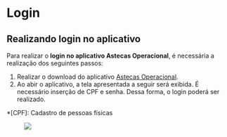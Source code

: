 # Login

## Realizando login no aplicativo

Para realizar o **login no aplicativo Astecas Operacional**, é necessária a realização dos seguintes passos:

1. Realizar o download do aplicativo [Astecas Operacional](#). <!--Inserir link posteriormente-->
2. Ao abir o aplicativo, a tela apresentada a seguir será exibida. É necessário inserção de CPF e senha. Dessa forma, o login poderá ser realizado.

*[CPF]: Cadastro de pessoas físicas

<figure class="images mobile-images">
    <img src="../../../assets/prints-mobile/operacional-login.jpeg" />
</figure>

